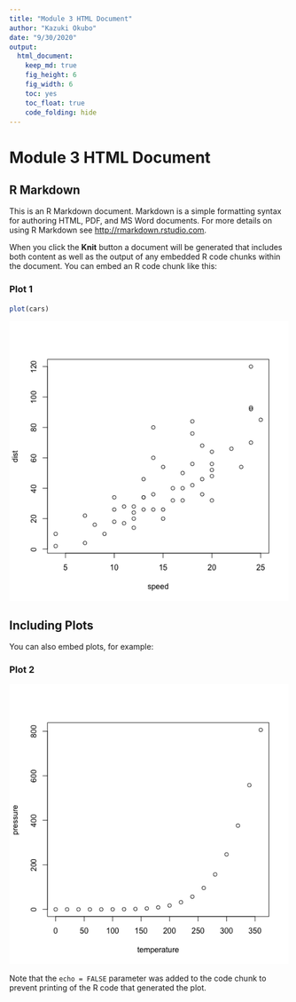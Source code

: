 ```yaml
---
title: "Module 3 HTML Document"
author: "Kazuki Okubo"
date: "9/30/2020"
output:
  html_document:
    keep_md: true
    fig_height: 6
    fig_width: 6
    toc: yes
    toc_float: true
    code_folding: hide
---
```




# Module 3 HTML Document

## R Markdown

This is an R Markdown document. Markdown is a simple formatting syntax for authoring HTML, PDF, and MS Word documents. For more details on using R Markdown see <http://rmarkdown.rstudio.com>.

When you click the **Knit** button a document will be generated that includes both content as well as the output of any embedded R code chunks within the document. You can embed an R code chunk like this:

### Plot 1


```r
plot(cars)
```

![](html_document_files/figure-html/cars-1.png)<!-- -->

## Including Plots

You can also embed plots, for example:

### Plot 2

![](html_document_files/figure-html/pressure-1.png)<!-- -->

Note that the `echo = FALSE` parameter was added to the code chunk to prevent printing of the R code that generated the plot.
